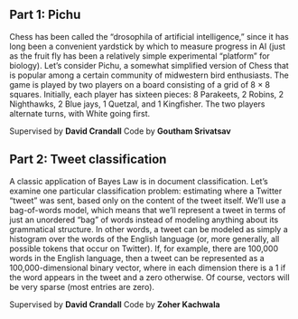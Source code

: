 
## Part 1: Pichu
Chess has been called the “drosophila of artificial intelligence,” since it has long been a convenient yardstick by which to measure progress in AI (just as the fruit fly has been a relatively simple experimental “platform” for biology). Let’s consider Pichu, a somewhat simplified version of Chess that is popular among a certain community of midwestern bird enthusiasts.
The game is played by two players on a board consisting of a grid of 8 × 8 squares. Initially, each player has sixteen pieces: 8 Parakeets, 2 Robins, 2 Nighthawks, 2 Blue jays, 1 Quetzal, and 1 Kingfisher. The two players alternate turns, with White going first. 

Supervised by **David Crandall** Code by **Goutham Srivatsav**

## Part 2: Tweet classification
A classic application of Bayes Law is in document classification. Let’s examine one particular classification problem: estimating where a Twitter “tweet” was sent, based only on the content of the tweet itself. We’ll use a bag-of-words model, which means that we’ll represent a tweet in terms of just an unordered “bag” of words instead of modeling anything about its grammatical structure. In other words, a tweet can be modeled as simply a histogram over the words of the English language (or, more generally, all possible tokens that occur on Twitter). If, for example, there are 100,000 words in the English language, then a tweet can be represented as a 100,000-dimensional binary vector, where in each dimension there is a 1 if the word appears in the tweet and a zero otherwise. Of course, vectors will be very sparse (most entries are zero).

Supervised by **David Crandall** Code by **Zoher Kachwala**
